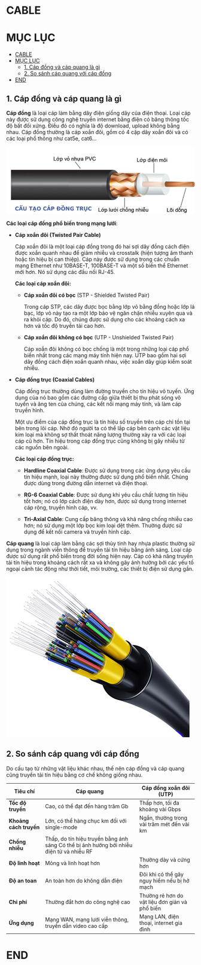 # CABLE 

# MỤC LỤC

- [CABLE](#cable)
- [MỤC LỤC](#mục-lục)
  - [1. Cáp đồng và cáp quang là gì](#1-cáp-đồng-và-cáp-quang-là-gì)
  - [2. So sánh cáp quang với cáp đồng](#2-so-sánh-cáp-quang-với-cáp-đồng)
- [END](#end)


## 1. Cáp đồng và cáp quang là gì

**Cáp đồng** là loại cáp làm bằng dây điện giống dây của điện thoại. Loại cáp này được sử dụng công nghệ truyền internet bằng điện có băng thông tốc độ bất đối xứng. Điều đó có nghĩa là độ download, upload không bằng nhau. Cáp đồng thường là cáp xoắn đôi, gồm có 4 cặp dây xoắn đôi và có các loại phổ thông như cat5e, cat6...

![](/img/coppercable.png)

**Các loại cáp đồng phổ biến trong mạng lưới**:

* **Cáp xoắn đôi (Twisted Pair Cable)**

    Cáp xoắn đôi là một loại cáp đồng trong đó hai sợi dây đồng cách điện được xoắn quanh nhau để giảm nhiễu và crosstalk (hiện tượng âm thanh hoặc tín hiệu bị can thiệp). Cáp này được sử dụng trong các chuẩn mạng Ethernet như 10BASE-T, 100BASE-T và một số biến thể Ethernet mới hơn. Nó sử dụng các đầu nối RJ-45.

    **Các loại cáp xoắn đôi:**

    * **Cáp xoắn đôi có bọc** (STP - Shielded Twisted Pair)

        Trong cáp STP, các dây được bọc bằng lớp vỏ bằng đồng hoặc lớp lá bạc, lớp vỏ này tạo ra một lớp bảo vệ ngăn chặn nhiễu xuyên qua và ra khỏi cáp. Do đó, chúng được sử dụng cho các khoảng cách xa hơn và tốc độ truyền tải cao hơn.
    
    * **Cáp xoắn đôi không có bọc**  (UTP - Unshielded Twisted Pair)

        Cáp xoắn đôi không có bọc chống là một trong những loại cáp phổ biến nhất trong các mạng máy tính hiện nay. UTP bao gồm hai sợi dây đồng cách điện xoắn quanh nhau, việc xoắn dây giúp kiểm soát nhiễu.

* **Cáp đồng trục (Coaxial Cables)**

    Cáp đồng trục thường dùng làm đường truyền cho tín hiệu vô tuyến. Ứng dụng của nó bao gồm các đường cấp giữa thiết bị thu phát sóng vô tuyến và ăng ten của chúng, các kết nối mạng máy tính, và làm cáp truyền hình.

    Một ưu điểm của cáp đồng trục là tín hiệu số truyền trên cáp chỉ tồn tại bên trong lõi cáp. Nhờ đó người ta có thể lắp cáp bên cạnh các vật liệu kim loại mà không sợ thất thoát năng lượng thường xảy ra với các loại cáp cũ hơn. Tín hiệu trong cáp đồng trục cũng không bị gây nhiễu từ các nguồn bên ngoài.

    **Các loại cáp đồng trục:**

    * **Hardline Coaxial Cable**: Được sử dụng trong các ứng dụng yêu cầu tín hiệu mạnh, loại này thường được sử dụng phổ biến nhất. Chúng được dùng trong đường dẫn internet và điện thoại.

    * **RG-6 Coaxial Cable**: Được sử dụng khi yêu cầu chất lượng tín hiệu tốt hơn; nó có lớp cách điện dày hơn, được sử dụng trong internet cáp rộng, truyền hình cáp, vv.

    * **Tri-Axial Cable**: Cung cấp băng thông và khả năng chống nhiễu cao hơn; nó sử dụng một lớp bọc kim loại dệt thêm. Thường được sử dụng để kết nối camera và truyền hình cáp.

**Cáp quang** là loại cáp làm bằng các sợi thủy tinh hay nhựa plastic thường sử dụng trong ngành viễn thông để truyền tải tín hiệu bằng ánh sáng. Loại cáp được sử dụng rất phổ biến trong đời sống hiện nay. Cáp có khả năng truyền tải tín hiệu trong khoảng cách rất xa và không gây ảnh hưởng bởi các yếu tố ngoại cảnh tác động như thời tiết, môi trường, các thiết bị điện sử dụng gần.

![](/img/capquang.png)

## 2. So sánh cáp quang với cáp đồng

Do cấu tạo từ những vật liệu khác nhau, thế nên cáp đồng và cáp quang cũng truyền tải tín hiệu bằng cơ chế không giống nhau.

| Tiêu chí| Cáp quang   | Cáp đồng xoắn đôi (UTP)  |
|---------|-----------------|-----------------------|
| **Tốc độ truyền** | Cao, có thể đạt đến hàng trăm Gb| Thấp hơn, tối đa khoảng vài Gbps|
| **Khoảng cách truyền**| Lớn, có thể hàng chục km đối với single-mode| Ngắn, thường trong vài trăm mét đến vài km|
| **Chống nhiễu** | Thấp, do tín hiệu truyền bằng ánh sáng Có thể bị ảnh hưởng bởi nhiễu điện từ và nhiễu RF |
| **Độ linh hoạt** | Mỏng và linh hoạt hơn | Thường dày và cứng hơn |
| **Độ an toan**    | An toàn hơn do không dẫn điện | Đôi khi có thể gây nguy hiểm nếu bị hở mạch |
| **Chi phí** | Thường đắt hơn do công nghệ cao | Thường rẻ hơn do vật liệu đơn giản và phổ biến  |
| **Ứng dụng** | Mạng WAN, mạng lưới viễn thông, truyền dẫn video cao cấp | Mạng LAN, điện thoại, internet gia đình|

# END